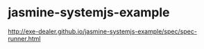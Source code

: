 # jasmine-systemjs-example

http://exe-dealer.github.io/jasmine-systemjs-example/spec/spec-runner.html
